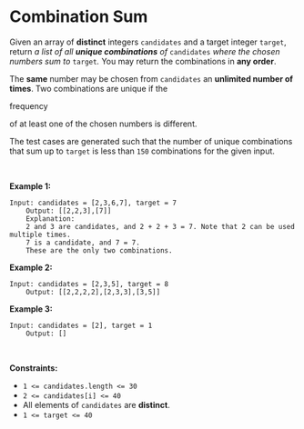 # Combination Sum


Given an array of **distinct** integers `candidates` and a target
integer `target`, return *a list of all **unique combinations** of*
`candidates` *where the chosen numbers sum to* `target`*.* You may
return the combinations in **any order**.

The **same** number may be chosen from `candidates` an **unlimited
number of times**. Two combinations are unique if the

frequency

of at least one of the chosen numbers is different.

The test cases are generated such that the number of unique combinations
that sum up to `target` is less than `150` combinations for the given
input.

 

**Example 1:**

    Input: candidates = [2,3,6,7], target = 7
        Output: [[2,2,3],[7]]
        Explanation:
        2 and 3 are candidates, and 2 + 2 + 3 = 7. Note that 2 can be used multiple times.
        7 is a candidate, and 7 = 7.
        These are the only two combinations.
        

**Example 2:**

    Input: candidates = [2,3,5], target = 8
        Output: [[2,2,2,2],[2,3,3],[3,5]]
        

**Example 3:**

    Input: candidates = [2], target = 1
        Output: []
        

 

**Constraints:**

- `1 <= candidates.length <= 30`
- `2 <= candidates[i] <= 40`
- All elements of `candidates` are **distinct**.
- `1 <= target <= 40`
